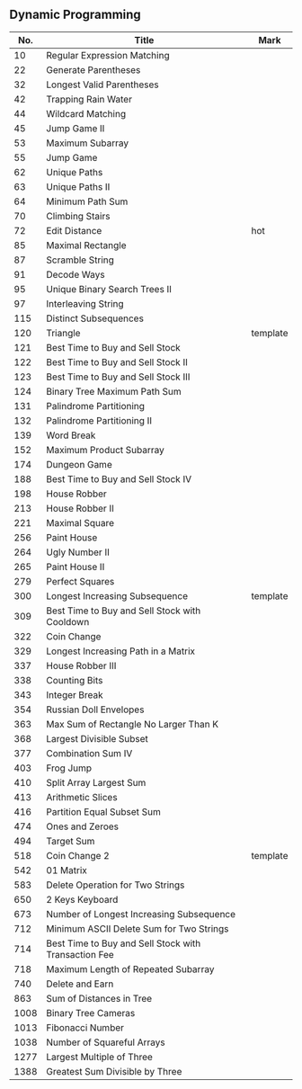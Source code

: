 ## Dynamic Programming
| No.  | Title                                                | Mark     |
|------|------------------------------------------------------|----------|
| 10   | Regular Expression Matching                          |          |
| 22   | Generate Parentheses                                 |          |
| 32   | Longest Valid Parentheses                            |          |
| 42   | Trapping Rain Water                                  |          |
| 44   | Wildcard Matching                                    |          |
| 45   | Jump Game II                                         |          |
| 53   | Maximum Subarray                                     |          |
| 55   | Jump Game                                            |          |
| 62   | Unique Paths                                         |          |
| 63   | Unique Paths II                                      |          |
| 64   | Minimum Path Sum                                     |          |
| 70   | Climbing Stairs                                      |          |
| 72   | Edit Distance                                        | hot      |
| 85   | Maximal Rectangle                                    |          |
| 87   | Scramble String                                      |          |
| 91   | Decode Ways                                          |          |
| 95   | Unique Binary Search Trees II                        |          |
| 97   | Interleaving String                                  |          |
| 115  | Distinct Subsequences                                |          |
| 120  | Triangle                                             | template |
| 121  | Best Time to Buy and Sell Stock                      |          |
| 122  | Best Time to Buy and Sell Stock II                   |          |
| 123  | Best Time to Buy and Sell Stock III                  |          |
| 124  | Binary Tree Maximum Path Sum                         |          |
| 131  | Palindrome Partitioning                              |          |
| 132  | Palindrome Partitioning II                           |          |
| 139  | Word Break                                           |          |
| 152  | Maximum Product Subarray                             |          |
| 174  | Dungeon Game                                         |          |
| 188  | Best Time to Buy and Sell Stock IV                   |          |
| 198  | House Robber                                         |          |
| 213  | House Robber II                                      |          |
| 221  | Maximal Square                                       |          |
| 256  | Paint House                                          |          |
| 264  | Ugly Number II                                       |          |
| 265  | Paint House II                                       |          |
| 279  | Perfect Squares                                      |          |
| 300  | Longest Increasing Subsequence                       | template |
| 309  | Best Time to Buy and Sell Stock with Cooldown        |          |
| 322  | Coin Change                                          |          |
| 329  | Longest Increasing Path in a Matrix                  |          |
| 337  | House Robber III                                     |          |
| 338  | Counting Bits                                        |          |
| 343  | Integer Break                                        |          |
| 354  | Russian Doll Envelopes                               |          |
| 363  | Max Sum of Rectangle No Larger Than K                |          |
| 368  | Largest Divisible Subset                             |          |
| 377  | Combination Sum IV                                   |          |
| 403  | Frog Jump                                            |          |
| 410  | Split Array Largest Sum                              |          |
| 413  | Arithmetic Slices                                    |          |
| 416  | Partition Equal Subset Sum                           |          |
| 474  | Ones and Zeroes                                      |          |
| 494  | Target Sum                                           |          |
| 518  | Coin Change 2                                        | template |
| 542  | 01 Matrix                                            |          |
| 583  | Delete Operation for Two Strings                     |          |
| 650  | 2 Keys Keyboard                                      |          |
| 673  | Number of Longest Increasing Subsequence             |          |
| 712  | Minimum ASCII Delete Sum for Two Strings             |          |
| 714  | Best Time to Buy and Sell Stock with Transaction Fee |          |
| 718  | Maximum Length of Repeated Subarray                  |          |
| 740  | Delete and Earn                                      |          |
| 863  | Sum of Distances in Tree                             |          |
| 1008 | Binary Tree Cameras                                  |          |
| 1013 | Fibonacci Number                                     |          |
| 1038 | Number of Squareful Arrays                           |          |
| 1277 | Largest Multiple of Three                            |          |
| 1388 | Greatest Sum Divisible by Three                      |          |
